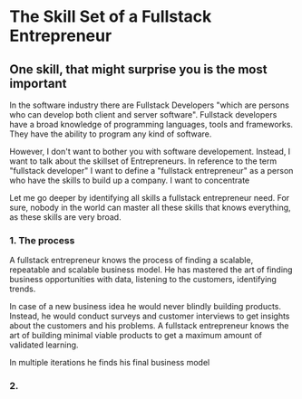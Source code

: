 # The Skill Set of a Fullstack Entrepreneur

## One skill, that might surprise you is the most important

In the software industry there are Fullstack Developers "which are persons who can develop both client and server software". Fullstack developers have a broad knowledge of
programming languages, tools and frameworks. They have the ability to program any kind of software.

However, I don't want to bother you with software developement. Instead, I want to talk about the skillset of Entrepreneurs. In reference to the term "fullstack developer" I want to define a "fullstack entrepreneur"
as a person who have the skills to build up a company. I want to concentrate

Let me go deeper by identifying all skills a fullstack entrepreneur need. For sure, nobody in the world can master all these skills that knows everything, as these skills are very broad.

### 1. The process

A fullstack entrepreneur knows the process of finding a scalable, repeatable and scalable business model. He has mastered the art of finding business opportunities with data, listening to the customers, identifying trends.

In case of a new business idea he would never blindly building products. Instead, he would conduct surveys and customer interviews to get insights about the customers and his problems. A fullstack entrepreneur knows the art of building minimal viable products to get a maximum amount of validated learning.

In multiple iterations he finds his final business model

### 2.
